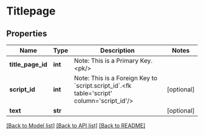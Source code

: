 # Titlepage

## Properties
Name | Type | Description | Notes
------------ | ------------- | ------------- | -------------
**title_page_id** | **int** | Note: This is a Primary Key.&lt;pk/&gt; | 
**script_id** | **int** | Note: This is a Foreign Key to &#x60;script.script_id&#x60;.&lt;fk table&#x3D;&#x27;script&#x27; column&#x3D;&#x27;script_id&#x27;/&gt; | [optional] 
**text** | **str** |  | [optional] 

[[Back to Model list]](../README.md#documentation-for-models) [[Back to API list]](../README.md#documentation-for-api-endpoints) [[Back to README]](../README.md)


